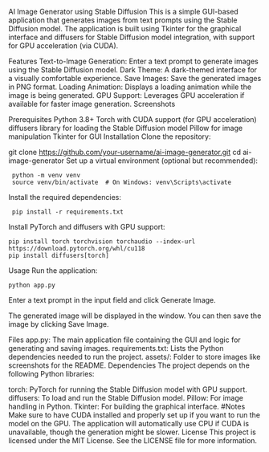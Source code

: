 AI Image Generator using Stable Diffusion
This is a simple GUI-based application that generates images from text prompts using the Stable Diffusion model. The application is built using Tkinter for the graphical interface and diffusers for Stable Diffusion model integration, with support for GPU acceleration (via CUDA).

Features
 Text-to-Image Generation: Enter a text prompt to generate images using the Stable Diffusion model.
 Dark Theme: A dark-themed interface for a visually comfortable experience.
 Save Images: Save the generated images in PNG format.
 Loading Animation: Displays a loading animation while the image is being generated.
 GPU Support: Leverages GPU acceleration if available for faster image generation.
Screenshots
<!-- Include screenshot after adding it to assets -->

Prerequisites
 Python 3.8+
 Torch with CUDA support (for GPU acceleration)
 diffusers library for loading the Stable Diffusion model
 Pillow for image manipulation
 Tkinter for GUI
Installation
 Clone the repository:


git clone https://github.com/your-username/ai-image-generator.git
     cd ai-image-generator
Set up a virtual environment (optional but recommended):


     python -m venv venv
     source venv/bin/activate  # On Windows: venv\Scripts\activate
Install the required dependencies:


     pip install -r requirements.txt
Install PyTorch and diffusers with GPU support:

    pip install torch torchvision torchaudio --index-url https://download.pytorch.org/whl/cu118
    pip install diffusers[torch]
Usage
Run the application:


    python app.py
Enter a text prompt in the input field and click Generate Image.

The generated image will be displayed in the window. You can then save the image by clicking Save Image.

Files
app.py: The main application file containing the GUI and logic for generating and saving images.
requirements.txt: Lists the Python dependencies needed to run the project.
assets/: Folder to store images like screenshots for the README.
Dependencies
The project depends on the following Python libraries:

torch: PyTorch for running the Stable Diffusion model with GPU support.
diffusers: To load and run the Stable Diffusion model.
Pillow: For image handling in Python.
Tkinter: For building the graphical interface.
#Notes
Make sure to have CUDA installed and properly set up if you want to run the model on the GPU.
The application will automatically use CPU if CUDA is unavailable, though the generation might be slower.
License
This project is licensed under the MIT License. See the LICENSE file for more information.
